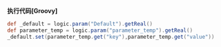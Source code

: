 <p class="panel-title"><b>执行代码[Groovy]</b></p>

```groovy
def _default = logic.param("Default").getReal()
def parameter_temp = logic.param("parameter_temp").getReal()
_default.set(parameter_temp.get("key"),parameter_temp.get("value"))
```
